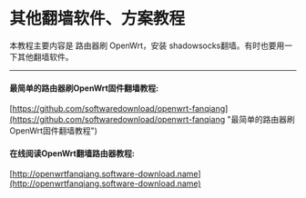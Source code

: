 # 其他翻墙软件、方案教程

本教程主要内容是 路由器刷 OpenWrt，安装 shadowsocks翻墙。有时也要用一下其他翻墙软件。

---

#### 最简单的路由器刷OpenWrt固件翻墙教程:
[https://github.com/softwaredownload/openwrt-fanqiang](https://github.com/softwaredownload/openwrt-fanqiang "最简单的路由器刷OpenWrt固件翻墙教程")

#### 在线阅读OpenWrt翻墙路由器教程:
[http://openwrtfanqiang.software-download.name](http://openwrtfanqiang.software-download.name)